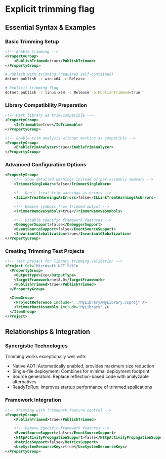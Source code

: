 # Explicit trimming flag
## Essential Syntax & Examples

### Basic Trimming Setup

```xml
<!-- Enable trimming -->
<PropertyGroup>
    <PublishTrimmed>true</PublishTrimmed>
</PropertyGroup>
```

```bash
# Publish with trimming (requires self-contained)
dotnet publish -r win-x64 -c Release

# Explicit trimming flag
dotnet publish -r linux-x64 -c Release -p:PublishTrimmed=true
```

### Library Compatibility Preparation

```xml
<!-- Mark library as trim-compatible -->
<PropertyGroup>
    <IsTrimmable>true</IsTrimmable>
</PropertyGroup>

<!-- Enable trim analysis without marking as compatible -->
<PropertyGroup>
    <EnableTrimAnalyzer>true</EnableTrimAnalyzer>
</PropertyGroup>
```

### Advanced Configuration Options

```xml
<PropertyGroup>
    <!-- Show detailed warnings instead of per-assembly summary -->
    <TrimmerSingleWarn>false</TrimmerSingleWarn>

    <!-- Don't treat trim warnings as errors -->
    <ILLinkTreatWarningsAsErrors>false</ILLinkTreatWarningsAsErrors>

    <!-- Remove symbols from trimmed output -->
    <TrimmerRemoveSymbols>true</TrimmerRemoveSymbols>

    <!-- Disable specific framework features -->
    <DebuggerSupport>false</DebuggerSupport>
    <EventSourceSupport>false</EventSourceSupport>
    <InvariantGlobalization>true</InvariantGlobalization>
</PropertyGroup>
```

### Creating Trimming Test Projects

```xml
<!-- Test project for library trimming validation -->
<Project Sdk="Microsoft.NET.Sdk">
  <PropertyGroup>
    <OutputType>Exe</OutputType>
    <TargetFramework>net8.0</TargetFramework>
    <PublishTrimmed>true</PublishTrimmed>
  </PropertyGroup>

  <ItemGroup>
    <ProjectReference Include="../MyLibrary/MyLibrary.csproj" />
    <TrimmerRootAssembly Include="MyLibrary" />
  </ItemGroup>
</Project>
```

## Relationships & Integration

### Synergistic Technologies

Trimming works exceptionally well with:

- Native AOT: Automatically enabled, provides maximum size reduction
- Single-file deployment: Combines for minimal deployment footprint
- Source generators: Replace reflection-based code with analyzable alternatives
- ReadyToRun: Improves startup performance of trimmed applications

### Framework Integration

```xml
<!-- Trimming with framework feature control -->
<PropertyGroup>
    <PublishTrimmed>true</PublishTrimmed>

    <!-- Remove specific framework features -->
    <EventSourceSupport>false</EventSourceSupport>
    <HttpActivityPropagationSupport>false</HttpActivityPropagationSupport>
    <MetricsSupport>false</MetricsSupport>
    <UseSystemResourceKeys>true</UseSystemResourceKeys>
</PropertyGroup>
```
